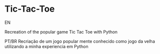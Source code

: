 # Tic-Tac-Toe

EN

Recreation of the popular game Tic Tac Toe with Python  

PT/BR 
Recriação de um jogo popular mente conhecido como jogo da velha utilizando a minha experiencia em Python

